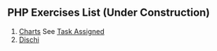 ## PHP Exercises List (Under Construction)

1. [Charts](https://giampaolo1.github.io/php-adv-charts/) See [Task Assigned](https://docs.google.com/document/d/13fTzkUB6mOO0-nUt664OLq73nbVmxs5ljpCvNlpHnyE/edit)
2. [Dischi](https://giampaolo1.github.io/php-ajax-dischi/)
